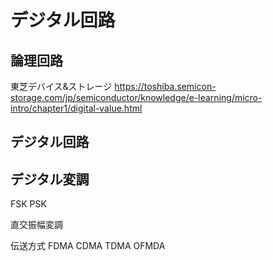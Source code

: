 # デジタル回路

## 論理回路

東芝デバイス&ストレージ
https://toshiba.semicon-storage.com/jp/semiconductor/knowledge/e-learning/micro-intro/chapter1/digital-value.html

## デジタル回路

## デジタル変調



FSK
PSK

直交振幅変調

伝送方式
FDMA
CDMA
TDMA
OFMDA


